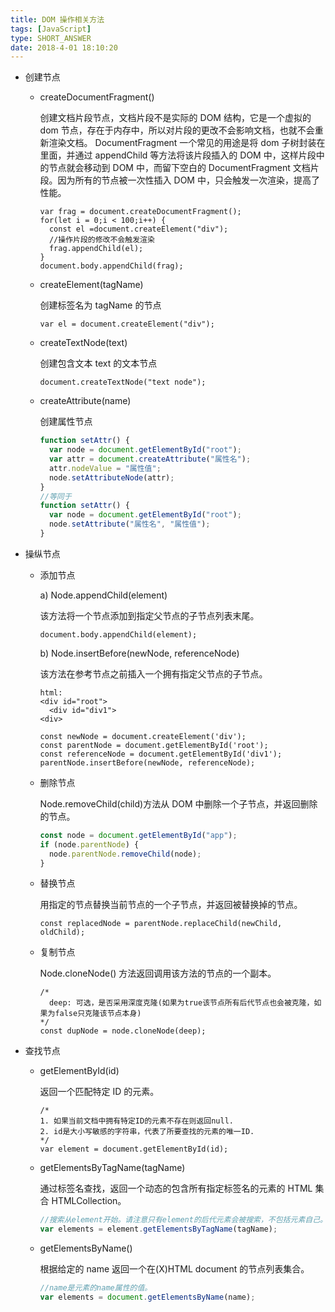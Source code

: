 ```yaml
---
title: DOM 操作相关方法
tags: [JavaScript]
type: SHORT_ANSWER
date: 2018-4-01 18:10:20
---
```


- 创建节点

  - createDocumentFragment()

    创建文档片段节点，文档片段不是实际的 DOM 结构，它是一个虚拟的 dom 节点，存在于内存中，所以对片段的更改不会影响文档，也就不会重新渲染文档。
    DocumentFragment 一个常见的用途是将 dom 子树封装在里面，并通过 appendChild 等方法将该片段插入的 DOM 中，这样片段中的节点就会移动到 DOM 中，而留下空白的 DocumentFragment 文档片段。因为所有的节点被一次性插入 DOM 中，只会触发一次渲染，提高了性能。

    ```
    var frag = document.createDocumentFragment();
    for(let i = 0;i < 100;i++) {
      const el =document.createElement("div");
      //操作片段的修改不会触发渲染
      frag.appendChild(el);
    }
    document.body.appendChild(frag);
    ```

  - createElement(tagName)

    创建标签名为 tagName 的节点

    ```
    var el = document.createElement("div");
    ```

  - createTextNode(text)

    创建包含文本 text 的文本节点

    ```
    document.createTextNode("text node");
    ```

  - createAttribute(name)

    创建属性节点

    ```js
    function setAttr() {
      var node = document.getElementById("root");
      var attr = document.createAttribute("属性名");
      attr.nodeValue = "属性值";
      node.setAttributeNode(attr);
    }
    //等同于
    function setAttr() {
      var node = document.getElementById("root");
      node.setAttribute("属性名", "属性值");
    }
    ```

- 操纵节点

  - 添加节点

    a) Node.appendChild(element)

    该方法将一个节点添加到指定父节点的子节点列表末尾。

    ```
    document.body.appendChild(element);
    ```

    b) Node.insertBefore(newNode, referenceNode)

    该方法在参考节点之前插入一个拥有指定父节点的子节点。

    ```
    html:
    <div id="root">
      <div id="div1">
    <div>

    const newNode = document.createElement('div');
    const parentNode = document.getElementById('root');
    const referenceNode = document.getElementById('div1');
    parentNode.insertBefore(newNode, referenceNode);
    ```

  - 删除节点

    Node.removeChild(child)方法从 DOM 中删除一个子节点，并返回删除的节点。

    ```js
    const node = document.getElementById("app");
    if (node.parentNode) {
      node.parentNode.removeChild(node);
    }
    ```

  - 替换节点

    用指定的节点替换当前节点的一个子节点，并返回被替换掉的节点。

    ```
    const replacedNode = parentNode.replaceChild(newChild, oldChild);
    ```

  - 复制节点

    Node.cloneNode() 方法返回调用该方法的节点的一个副本。

    ```
    /*
      deep: 可选，是否采用深度克隆(如果为true该节点所有后代节点也会被克隆，如果为false只克隆该节点本身)
    */
    const dupNode = node.cloneNode(deep);
    ```

- 查找节点

  - getElementById(id)

    返回一个匹配特定 ID 的元素。

    ```
    /*
    1. 如果当前文档中拥有特定ID的元素不存在则返回null.
    2. id是大小写敏感的字符串，代表了所要查找的元素的唯一ID.
    */
    var element = document.getElementById(id);
    ```

  - getElementsByTagName(tagName)

    通过标签名查找，返回一个动态的包含所有指定标签名的元素的 HTML 集合 HTMLCollection。

    ```js
    //搜索从element开始。请注意只有element的后代元素会被搜索，不包括元素自己。
    var elements = element.getElementsByTagName(tagName);
    ```

  - getElementsByName()

    根据给定的 name 返回一个在(X)HTML document 的节点列表集合。

    ```js
    //name是元素的name属性的值。
    var elements = document.getElementsByName(name);
    ```
